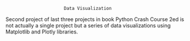                         
                          Data Visualization

Second project of last three projects in book Python Crash Course 2ed
is not actually a single project but a series of data visualizations using
Matplotlib and Plotly libraries.